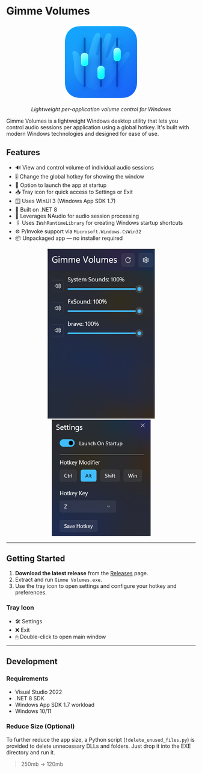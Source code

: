 # Gimme Volumes
<div align="center">
  <img src="icon.png" alt="App Icon" width="200"/>
  <p><em>Lightweight per-application volume control for Windows</em></p>
</div>

Gimme Volumes is a lightweight Windows desktop utility that lets you control audio sessions per application using a global hotkey. It's built with modern Windows technologies and designed for ease of use.



## Features

- 🔊 View and control volume of individual audio sessions
- 🎚 Change the global hotkey for showing the window
- 🚀 Option to launch the app at startup
- 📥 Tray icon for quick access to Settings or Exit
- 🪟 Uses WinUI 3 (Windows App SDK 1.7)
- 🧰 Built on .NET 8
- 🧠 Leverages NAudio for audio session processing
- 🖇 Uses `IWshRuntimeLibrary` for creating Windows startup shortcuts
- ⚙️ P/Invoke support via `Microsoft.Windows.CsWin32`
- 📦 Unpackaged app — no installer required

<p align="center">
  <img src="mainwindow.png" alt="Main Window" />
  <img src="settings.png" alt="Settings Window"/>
</p>


---

## Getting Started

1. **Download the latest release** from the [Releases](https://github.com/meltamagodan/Gimme-Volumes/releases) page.
2. Extract and run `Gimme Volumes.exe`.
3. Use the tray icon to open settings and configure your hotkey and preferences.

### Tray Icon

- 🛠 Settings
- ❌ Exit
- 🖱 Double-click to open main window

---

## Development

### Requirements

- Visual Studio 2022
- .NET 8 SDK
- Windows App SDK 1.7 workload
- Windows 10/11

### Reduce Size (Optional)

To further reduce the app size, a Python script (`!delete_unused_files.py`) is provided to delete unnecessary DLLs and folders. Just drop it into the EXE directory and run it.

> 250mb -> 120mb

